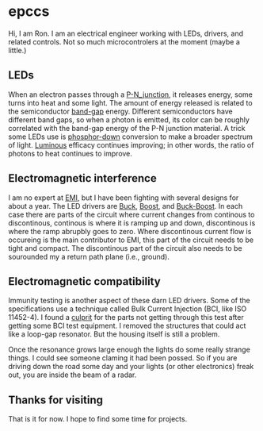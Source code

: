 # epccs

Hi, I am Ron. I am an electrical engineer working with LEDs, drivers, and related controls. Not so much microcontrolers at the moment (maybe a little.)

## LEDs

When an electron passes through a [P-N_junction], it releases energy, some turns into heat and some light. The amount of energy released is related to the semiconductor [band-gap] energy. Different semiconductors have different band gaps, so when a photon is emitted, its color can be roughly correlated with the band-gap energy of the P-N junction material. A trick some LEDs use is [phosphor-down] conversion to make a broader spectrum of light. [Luminous] efficacy continues improving; in other words, the ratio of photons to heat continues to improve.

[P-N_junction]: <https://en.wikipedia.org/wiki/P%E2%80%93n_junction>

[band-gap]: <https://en.wikipedia.org/wiki/Band_gap>

[phosphor-down]: <https://en.wikipedia.org/wiki/Phosphor>

[Luminous]: <https://en.wikipedia.org/wiki/Luminous_efficacy>

## Electromagnetic interference

I am no expert at [EMI], but I have been fighting with several designs for about a year. The LED drivers are [Buck], [Boost], and [Buck-Boost]. In each case there are parts of the circuit where current changes from continous to discontinous, continous is where it is ramping up and down, discontinous is where the ramp abrupbly goes to zero. Where discontinous current flow is occureing is the main contributor to EMI, this part of the circuit needs to be tight and compact. The discontinous part of the circuit also needs to be sourounded my a return path plane (i.e., ground).

[EMI]: <https://en.wikipedia.org/wiki/Electromagnetic_interference>

[Buck]: <https://en.wikipedia.org/wiki/Buck_converter>

[Boost]: <https://en.wikipedia.org/wiki/Boost_converter>

[Buck-Boost]: <https://en.wikipedia.org/wiki/Buck%E2%80%93boost_converter>

## Electromagnetic compatibility

Immunity testing is another aspect of these darn LED drivers. Some of the specifications use a technique called Bulk Current Injection (BCI, like ISO 11452-4). I found a [culprit] for the parts not getting through this test after getting some BCI test equipment. I removed the structures that could act like a loop-gap resonator. But the housing itself is still a problem.

[culprit]: <https://en.wikipedia.org/wiki/Loop-gap_resonator>

Once the resonance grows large enough the lights do some really strange things. I could see someone claming it had been possed. So if you are driving down the road some day and your lights (or other electronics) freak out, you are inside the beam of a radar.

## Thanks for visiting

That is it for now. I hope to find some time for projects.
